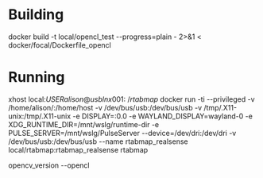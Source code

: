 # Building
docker build -t local/opencl_test --progress=plain - 2>&1 < docker/focal/Dockerfile_opencl
# Running
xhost local:$USER
alison@usblnx001:~/rtabmap$ docker run -ti --privileged -v /home/alison/:/home/host -v /dev/bus/usb:/dev/bus/usb -v /tmp/.X11-unix:/tmp/.X11-unix -e DISPLAY=:0.0 -e WAYLAND_DISPLAY=wayland-0 -e XDG_RUNTIME_DIR=/mnt/wslg/runtime-dir -e PULSE_SERVER=/mnt/wslg/PulseServer --device=/dev/dri:/dev/dri -v /dev/bus/usb:/dev/bus/usb --name rtabmap_realsense local/rtabmap:rtabmap_realsense rtabmap 

opencv_version --opencl
